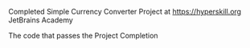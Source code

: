 Completed Simple Currency Converter Project at https://hyperskill.org JetBrains Academy

The code that passes the Project Completion
